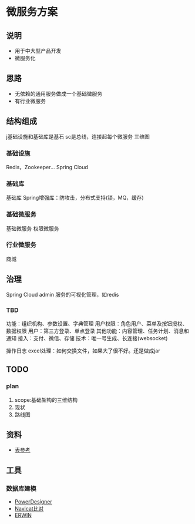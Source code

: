 # 微服务方案

## 说明
* 用于中大型产品开发
* 微服务化

## 思路
* 无依赖的通用服务做成一个基础微服务
* 有行业微服务

## 结构组成
j基础设施和基础库是基石
sc是总线，连接起每个微服务
三维图

### 基础设施
Redis，Zookeeper...
Spring Cloud

### 基础库
基础库
Spring增强库：防攻击，分布式支持(锁，MQ，缓存)

### 基础微服务
基础微服务
权限微服务

### 行业微服务
商城

## 治理
Spring Cloud admin
服务的可视化管理，如redis

### TBD
功能：组织机构、参数设置、字典管理
用户权限：角色用户、菜单及按钮授权、数据权限
用户：第三方登录、单点登录
其他功能：内容管理、任务计划、消息和通知
接入：支付、微信、存储
技术：唯一号生成、长连接(websocket)

操作日志
excel处理：如何交换文件，如果大了很不好。还是做成jar

## TODO
### plan
1. scope:基础架构的三维结构
1. 现状
1. 路线图

## 资料
* [表参考](https://github.com/shuzheng/zheng/blob/master/project-datamodel/zheng.png)

## 工具
### 数据库建模
* [PowerDesigner](https://blog.csdn.net/lizhensen/article/details/79423572)
* [Navicat比对](https://www.navicat.com.cn/products/navicat-data-modeler)
* [ERWIN](https://wenku.baidu.com/view/ac98f00979563c1ec5da7123.html)
